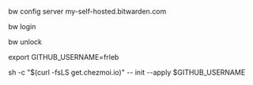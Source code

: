 

bw config server my-self-hosted.bitwarden.com

bw login

bw unlock


export GITHUB_USERNAME=frleb

sh -c "$(curl -fsLS get.chezmoi.io)" -- init --apply $GITHUB_USERNAME
